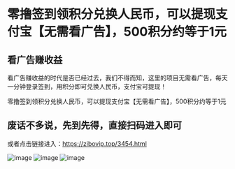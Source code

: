 # 零撸签到领积分兑换人民币，可以提现支付宝【无需看广告】，500积分约等于1元
## 看广告赚收益

看广告赚收益的时代是否已经过去，我们不得而知，这里的项目无需看广告，每天一分钟登录签到，用积分即可兑换人民币，支付宝可提现！

零撸签到领积分兑换人民币，可以提现支付宝【无需看广告】，500积分约等于1元

## 废话不多说，先到先得，直接扫码进入即可

或者点击链接进入：https://zibovip.top/3454.html

![image](https://github.com/user-attachments/assets/54dc1649-df6a-4f3a-80b2-4b1f7700c912)
![image](https://github.com/user-attachments/assets/6ae15880-17f6-436b-9ab9-e0fd8c968431)
![image](https://github.com/user-attachments/assets/be5d7e76-f39a-4821-9333-af5ddfc6ab66)




 
